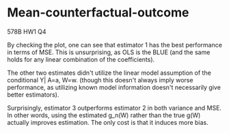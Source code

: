 # Mean-counterfactual-outcome
578B HW1 Q4

By checking the plot, one can see that estimator 1 has the best performance in terms of MSE. This is unsurprising, as OLS is the BLUE (and the same holds for any linear combination of the coefficients). 

The other two estimates didn't utilize the linear model assumption of the conditional Y| A=a, W=w. (though this doesn't always imply worse performance, as utilizing known model information doesn't necessarily give better estimators). 

Surprisingly, estimator 3 outperforms estimator 2 in both variance and MSE. In other words, using the estimated g_n(W) rather than the true g(W) actually improves estimation. The only cost is that it induces more bias. 